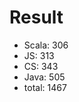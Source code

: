 # Result
*    Scala:     306
*    JS:        313
*    CS:        343
*    Java:      505
*    total:     1467